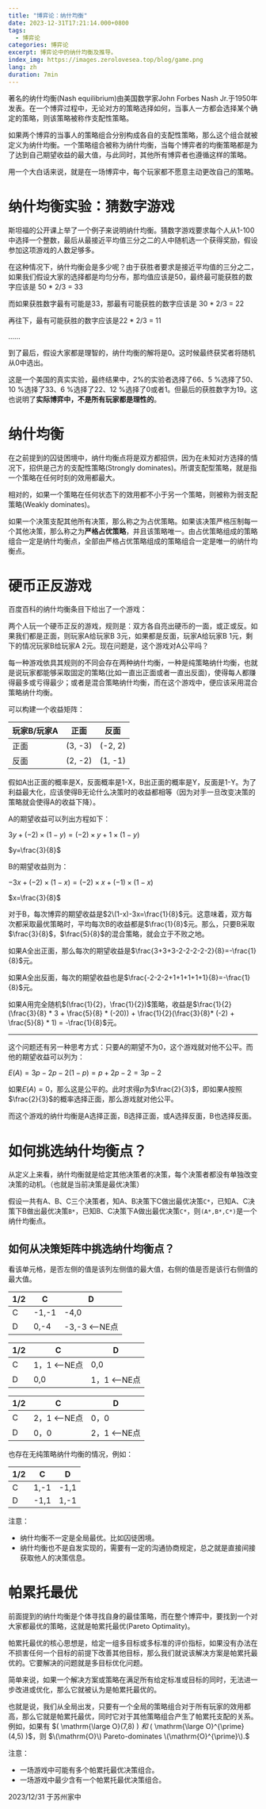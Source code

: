 ```yaml
---
title: "博弈论：纳什均衡"
date: 2023-12-31T17:21:14.000+0800
tags:
  - 博弈论
categories: 博弈论
excerpt: 博弈论中的纳什均衡及推导。
index_img: https://images.zerolovesea.top/blog/game.png
lang: zh
duration: 7min
---
```


著名的纳什均衡(Nash equilibrium)由美国数学家John Forbes Nash Jr.于1950年发表。在一个博弈过程中，无论对方的策略选择如何，当事人一方都会选择某个确定的策略，则该策略被称作支配性策略。

如果两个博弈的当事人的策略组合分别构成各自的支配性策略，那么这个组合就被定义为纳什均衡。一个策略组合被称为纳什均衡，当每个博弈者的均衡策略都是为了达到自己期望收益的最大值，与此同时，其他所有博弈者也遵循这样的策略。

用一个大白话来说，就是在一场博弈中，每个玩家都不愿意主动更改自己的策略。

# 纳什均衡实验：猜数字游戏
斯坦福的公开课上举了一个例子来说明纳什均衡。猜数字游戏要求每个人从1-100中选择一个整数，最后从最接近平均值三分之二的人中随机选一个获得奖励，假设参加这项游戏的人数足够多。

在这种情况下，纳什均衡会是多少呢？由于获胜者要求是接近平均值的三分之二，如果我们假设大家的选择都是均匀分布，那均值应该是$50$，最终最可能获胜的数字应该是 50 * 2/3 = 33

而如果获胜数字最有可能是33，那最有可能获胜的数字应该是 30 * 2/3 = 22

再往下，最有可能获胜的数字应该是22 * 2/3 = 11

......

到了最后，假设大家都是理智的，纳什均衡的解将是0。这时候最终获奖者将随机从0中选出。

这是一个美国的真实实验，最终结果中，2%的实验者选择了66、5 %选择了50、10 %选择了33、6 %选择了22、12 %选择了0或者1。但最后的获胜数字为19。这也说明了**实际博弈中，不是所有玩家都是理性的**。

# 纳什均衡

在之前提到的囚徒困境中，纳什均衡点将是双方都招供，因为在未知对方选择的情况下，招供是己方的支配性策略(Strongly dominates)。所谓支配型策略，就是指一个策略在任何时刻的效用都最大。

相对的，如果一个策略在任何状态下的效用都不小于另一个策略，则被称为弱支配策略(Weakly dominates)。

如果一个决策支配其他所有决策，那么称之为占优策略。如果该决策严格压制每一个其他决策，那么称之为**严格占优策略**，并且该策略唯一。由占优策略组成的策略组合一定是纳什均衡点，全部由严格占优策略组成的策略组合一定是唯一的纳什均衡点。

# 硬币正反游戏
百度百科的纳什均衡条目下给出了一个游戏：

两个人玩一个硬币正反的游戏，规则是：双方各自亮出硬币的一面，或正或反。如果我们都是正面，则玩家A给玩家B 3元，如果都是反面，玩家A给玩家B 1元，剩下的情况玩家B给玩家A 2元。现在问题是，这个游戏对A公平吗？

每一种游戏依具其规则的不同会存在两种纳什均衡，一种是纯策略纳什均衡，也就是说玩家都能够采取固定的策略(比如一直出正面或者一直出反面)，使得每人都赚得最多或亏得最少；或者是混合策略纳什均衡，而在这个游戏中，便应该采用混合策略纳什均衡。

可以构建一个收益矩阵：

|玩家B/玩家A|正面|反面|
|----------|---|---|
|正面|(3, -3)|(-2, 2)|
|反面|(2, -2)|(1, -1)|

假如A出正面的概率是X，反面概率是1-X，B出正面的概率是Y，反面是1-Y。为了利益最大化，应该使得B无论什么决策时的收益都相等（因为对手一旦改变决策的策略就会使得A的收益下降）。

A的期望收益可以列出方程如下：

$3y+(-2)\times (1-y)=(-2)\times y+1\times (1-y)$

$y=\frac{3}{8}$

B的期望收益则为：

$-3x+(-2)\times (1-x)=(-2)\times x+(-1)\times (1-x)$

$x=\frac{3}{8}$

对于B，每次博弈的期望收益是$2\(1-x)-3x=\frac{1}{8}$元。这意味着，双方每次都采取最优策略时，平均每次B的收益都是$\frac{1}{8}$元。那么，只要B采取$\frac{3}{8}$，$\frac{5}{8}$的混合策略，就会立于不败之地。

如果A全出正面，那么每次的期望收益是$\frac{3+3+3-2-2-2-2-2}{8}=-\frac{1}{8}$元。

如果A全出反面，每次的期望收益也是$\frac{-2-2-2+1+1+1+1+1}{8}=-\frac{1}{8}$元。

如果A用完全随机$(\frac{1}{2}，\frac{1}{2})$策略，收益是$\frac{1}{2}(\frac{3}{8} * 3 + \frac{5}{8} * (-20)) + \frac{1}{2}(\frac{3}{8}* (-2) + \frac{5}{8} * 1) = -\frac{1}{8}$元。

---

这个问题还有另一种思考方式：只要A的期望不为$0$，这个游戏就对他不公平。而他的期望收益可以列为：

$E(A)=3p-2p-2(1-p)=p+2p-2=3p-2$

如果$E(A)=0$，那么这是公平的。此时求得$p$为$\frac{2}{3}$，即如果A按照$\frac{2}{3}$的概率选择正面，那么游戏就对他公平。

而这个游戏的纳什均衡是A选择正面，B选择正面，或A选择反面，B也选择反面。

# 如何挑选纳什均衡点？

从定义上来看，纳什均衡就是给定其他决策者的决策，每个决策者都没有单独改变决策的动机。（也就是当前决策是最优决策）

假设一共有A、B、C三个决策者，知A、B决策下C做出最优决策`C*`，已知A、C决策下B做出最优决策`B*`，已知B、C决策下A做出最优决策`C*`，则`(A*,B*,C*)`是一个纳什均衡点。

## 如何从决策矩阵中挑选纳什均衡点？
看该单元格，是否左侧的值是该列左侧值的最大值，右侧的值是否是该行右侧值的最大值。

| 1/2  | C   | D    |
| ---- | ---- | ---- |
|   C   |     -1,-1 | -4,0     |
| D |0,-4|-3,-3 <--NE点 |

| 1/2  | C    | D    |
| ---- | ---- | ---- |
|   C   |     1，1 <--NE点 | 0,0     |
| D |0,0|1，1 <--NE点 |

| 1/2  | C    | D    |
| ---- | ---- | ---- |
|   C   |     2，1 <--NE点| 0，0    |
| D |0，0|2，1 <--NE点 |

也存在无纯策略纳什均衡的情况，例如：

| 1/2 | C    | D    |
| ---- | ---- | ---- |
|   C   |     1,-1 | -1,1     |
| D |-1,1|1,-1 |

注意：

- 纳什均衡不一定是全局最优。比如囚徒困境。
- 纳什均衡也不是自发实现的，需要有一定的沟通协商规定，总之就是直接间接获取他人的决策信息。

# 帕累托最优

前面提到的纳什均衡是个体寻找自身的最佳策略，而在整个博弈中，要找到一个对大家都最优的策略，这就是帕累托最优(Pareto Optimality)。

帕累托最优的核心思想是，给定一组多目标或多标准的评价指标，如果没有办法在不损害任何一个目标的前提下改善其他目标，那么我们就说该解决方案是帕累托最优的。它要解决的问题就是多目标优化问题。

简单来说，如果一个解决方案或策略在满足所有给定标准或目标的同时，无法进一步改进或优化，那么它就被认为是帕累托最优的。

也就是说，我们从全局出发，只要有一个全局的策略组合对于所有玩家的效用都高，那么它就是帕累托最优，同时它对于其他策略组合产生了帕累托支配的关系。例如，如果有 $\( \mathrm{\large O}(7,8) \) $和$ \( \mathrm{\large O}^{\prime}(4,5) \)$，则 $\(\mathrm{O}\) Pareto-dominates \(\mathrm{O}^{\prime}\).$


注意：

- 一场游戏中可能有多个帕累托最优决策组合。
- 一场游戏中最少含有一个帕累托最优决策组合。


2023/12/31 于苏州家中





